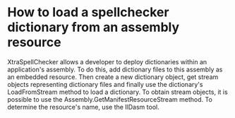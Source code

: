 # How to load a spellchecker dictionary from an assembly resource


<p>XtraSpellChecker allows a developer to deploy dictionaries within an application's assembly.  To do this, add dictionary files to this assembly as an embedded resource.  Then create a new dictionary object, get stream objects representing dictionary files and finally use the dictionary's LoadFromStream method to load a dictionary.  To obtain stream objects, it is possible to use the Assembly.GetManifestResourceStream method.  To determine the resource's name, use the IlDasm tool.</p>

<br/>


